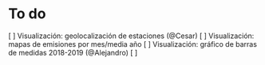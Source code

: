 # To do

[ ] Visualización: geolocalización de estaciones (@Cesar)
[ ] Visualización: mapas de emisiones por mes/media año
[ ] Visualización: gráfico de barras de medidas 2018-2019 (@Alejandro)
[ ] 
